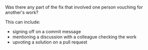 Was there any part of the fix that involved one person vouching for another's work?

This can include:
* signing off on a commit message
* mentioning a discussion with a colleague checking the work
* upvoting a solution on a pull request

